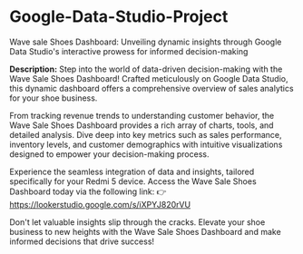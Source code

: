  # Google-Data-Studio-Project
Wave sale Shoes Dashboard: Unveiling dynamic insights through Google Data Studio's interactive prowess for informed decision-making

**Description:**
Step into the world of data-driven decision-making with the Wave Sale Shoes Dashboard! Crafted meticulously on Google Data Studio, this dynamic dashboard offers a comprehensive overview of sales analytics for your shoe business. 

From tracking revenue trends to understanding customer behavior, the Wave Sale Shoes Dashboard provides a rich array of charts, tools, and detailed analysis. Dive deep into key metrics such as sales performance, inventory levels, and customer demographics with intuitive visualizations designed to empower your decision-making process.

Experience the seamless integration of data and insights, tailored specifically for your Redmi 5 device. Access the Wave Sale Shoes Dashboard today via the following link:
👉 https://lookerstudio.google.com/s/iXPYJ820rVU

Don't let valuable insights slip through the cracks. Elevate your shoe business to new heights with the Wave Sale Shoes Dashboard and make informed decisions that drive success!

